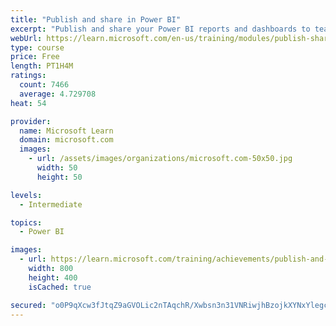 ```yaml
---
title: "Publish and share in Power BI"
excerpt: "Publish and share your Power BI reports and dashboards to teammates in your organization or to everyone on the web."
webUrl: https://learn.microsoft.com/en-us/training/modules/publish-share-power-bi/
type: course
price: Free
length: PT1H4M
ratings:
  count: 7466
  average: 4.729708
heat: 54

provider:
  name: Microsoft Learn
  domain: microsoft.com
  images:
    - url: /assets/images/organizations/microsoft.com-50x50.jpg
      width: 50
      height: 50

levels:
  - Intermediate

topics:
  - Power BI

images:
  - url: https://learn.microsoft.com/training/achievements/publish-and-share-with-power-bi-desktop-social.png
    width: 800
    height: 400
    isCached: true

secured: "o0P9qXcw3fJtqZ9aGVOLic2nTAqchR/Xwbsn3n31VNRiwjhBzojkXYNxYlegct9Ycr4LncJt+XdB3JcX4AU+QXfe5Ie5kNwIIZKnGrL5uV//ECvaIyAXfkql5A/oWsbboVT4/tUcTjEDMnHQu8+GqFrFy9nreUJka6oMmISLMFch4H9jsxb2LJKoAj+vdSppXqe+g4YTG6fRiBxZzBlwdgEQ7FcPnufMLbdY5/f/ShfNTH2se56ZFkNFfLWK3I4+sWuK2NA5ut18OKnfRCE3nHoEJionW0PbFe9in4zSLQSOa+faEaZW6X7e33Hi58TpwDolioGowxmI/n3EiW5aBs+2Cnwus4XmMOQSuO5wey/fUQp2lNG0NmQZi2YFNMfgOSZnEvVHPVKc3nzfgBWH8eVjWZoYWBBTz605iKq5jTw=;+2re5GVpU1rKQPJaWOuZ/w=="
---
```


